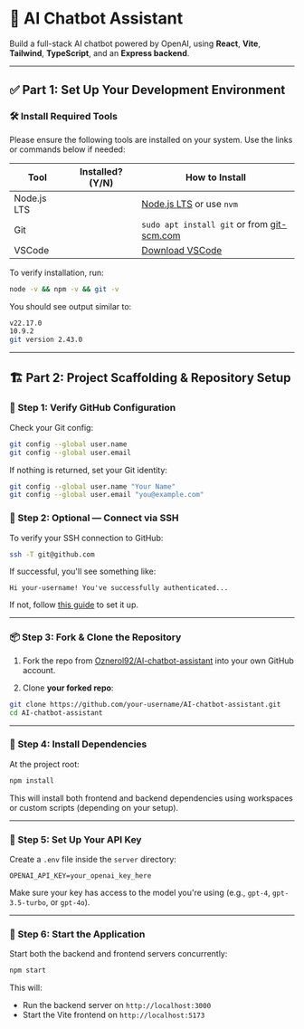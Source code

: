 # 🧠 AI Chatbot Assistant

Build a full-stack AI chatbot powered by OpenAI, using **React**, **Vite**, **Tailwind**, **TypeScript**, and an **Express backend**.

---

## ✅ Part 1: Set Up Your Development Environment

### 🛠️ Install Required Tools

Please ensure the following tools are installed on your system. Use the links or commands below if needed:

| Tool        | Installed? (Y/N) | How to Install                                                             |
| ----------- | ---------------- | -------------------------------------------------------------------------- |
| Node.js LTS |                  | [Node.js LTS](https://nodejs.org/en) or use `nvm`                          |
| Git         |                  | `sudo apt install git` or from [git-scm.com](https://git-scm.com/download) |
| VSCode      |                  | [Download VSCode](https://code.visualstudio.com/)                          |

To verify installation, run:

```bash
node -v && npm -v && git -v
```

You should see output similar to:

```bash
v22.17.0
10.9.2
git version 2.43.0
```

---

## 🏗️ Part 2: Project Scaffolding & Repository Setup

### 🔧 Step 1: Verify GitHub Configuration

Check your Git config:

```bash
git config --global user.name
git config --global user.email
```

If nothing is returned, set your Git identity:

```bash
git config --global user.name "Your Name"
git config --global user.email "you@example.com"
```

### 🔐 Step 2: Optional — Connect via SSH

To verify your SSH connection to GitHub:

```bash
ssh -T git@github.com
```

If successful, you'll see something like:

```
Hi your-username! You've successfully authenticated...
```

If not, follow [this guide](https://docs.github.com/en/authentication/connecting-to-github-with-ssh) to set it up.

---

### 📦 Step 3: Fork & Clone the Repository

1. Fork the repo from [Oznerol92/AI-chatbot-assistant](https://github.com/Oznerol92/AI-chatbot-assistant) into your own GitHub account.

2. Clone **your forked repo**:

```bash
git clone https://github.com/your-username/AI-chatbot-assistant.git
cd AI-chatbot-assistant
```

---

### 📁 Step 4: Install Dependencies

At the project root:

```bash
npm install
```

This will install both frontend and backend dependencies using workspaces or custom scripts (depending on your setup).

---

### 🔑 Step 5: Set Up Your API Key

Create a `.env` file inside the `server` directory:

```
OPENAI_API_KEY=your_openai_key_here
```

Make sure your key has access to the model you're using (e.g., `gpt-4`, `gpt-3.5-turbo`, or `gpt-4o`).

---

### 🚀 Step 6: Start the Application

Start both the backend and frontend servers concurrently:

```bash
npm start
```

This will:

* Run the backend server on `http://localhost:3000`
* Start the Vite frontend on `http://localhost:5173`
